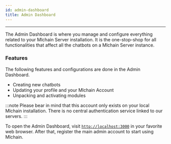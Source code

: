 ```yaml
---
id: admin-dashboard
title: Admin Dashboard
---
```


--------------------

The Admin Dashboard is where you manage and configure everything related to your Mlchain Server installation. It is the one-stop-shop for all functionalities that affect all the chatbots on a Mlchain Server instance.

### Features

The following features and configurations are done in the Admin Dashboard.

- Creating new chatbots
- Updating your profile and your Mlchain Account
- Unpacking and activating modules

:::note
Please bear in mind that this account only exists on your local Mlchain installation. There is no central authentication service linked to our servers.
:::

To open the Admin Dashboard, visit [`http://localhost:3000`](http://localhost:3000) in your favorite web browser. After that, register the main admin account to start using Mlchain.
